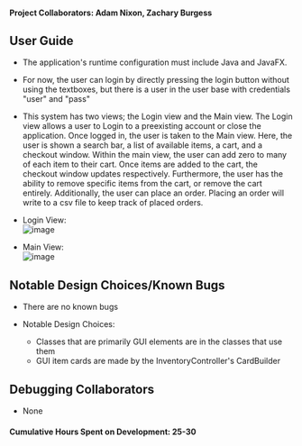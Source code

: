 #### Project Collaborators: Adam Nixon, Zachary Burgess <br>

## User Guide <br>
- The application's runtime configuration must include Java and JavaFX.
- For now, the user can login by directly pressing the login button without using the textboxes, but there is a user in the user base with credentials "user" and "pass"
- This system has two views; the Login view and the Main view. The Login view allows a user to Login to a preexisting account or close the application. Once logged in, the user is taken to the Main view. Here, the user is shown a search bar, a list of available items, a cart, and a checkout window. Within the main view, the user can add zero to many of each item to their cart. Once items are added to the cart, the checkout window updates respectively. Furthermore, the user has the ability to remove specific items from the cart, or remove the cart entirely. Additionally, the user can place an order. Placing an order will write to a csv file to keep track of placed orders.

- Login View: <br>
![image](https://user-images.githubusercontent.com/113068231/205457973-5e915696-4fe8-4b0a-9904-823438bcecc5.png)

- Main View: <br>
![image](https://user-images.githubusercontent.com/113068231/205458030-42894e19-2856-43c9-8464-d4e53455db00.png)


## Notable Design Choices/Known Bugs <br>
- There are no known bugs
- Notable Design Choices:

    - Classes that are primarily GUI elements are in the classes that use them
    - GUI item cards are made by the InventoryController's CardBuilder


## Debugging Collaborators <br>
- None

#### Cumulative Hours Spent on Development: 25-30

